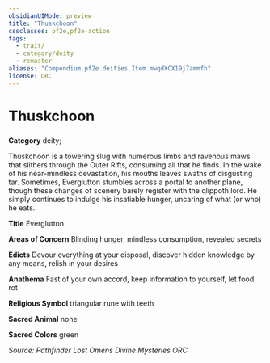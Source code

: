 ```yaml
---
obsidianUIMode: preview
title: "Thuskchoon"
cssclasses: pf2e,pf2e-action
tags:
  - trait/
  - category/deity
  - remaster
aliases: "Compendium.pf2e.deities.Item.mwqdXCX19j7ammfh"
license: ORC
---
```

# Thuskchoon

### 

**Category** deity; 




Thuskchoon is a towering slug with numerous limbs and ravenous maws that slithers through the Outer Rifts, consuming all that he finds. In the wake of his near-mindless devastation, his mouths leaves swaths of disgusting tar. Sometimes, Everglutton stumbles across a portal to another plane, though these changes of scenery barely register with the qlippoth lord. He simply continues to indulge his insatiable hunger, uncaring of what (or who) he eats.

**Title** Everglutton

**Areas of Concern** Blinding hunger, mindless consumption, revealed secrets

**Edicts** Devour everything at your disposal, discover hidden knowledge by any means, relish in your desires

**Anathema** Fast of your own accord, keep information to yourself, let food rot

**Religious Symbol** triangular rune with teeth

**Sacred Animal** none

**Sacred Colors** green

*Source: Pathfinder Lost Omens Divine Mysteries*
*ORC*